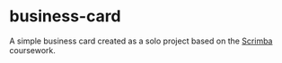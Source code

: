 # business-card
A simple business card created as a solo project based on the [Scrimba](https://scrimba.com) coursework. 
